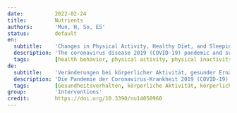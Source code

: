 ```yaml
---
date:          2022-02-24
title:         Nutrients
authors:       'Mun, H, So, ES'
status:        default
en:
  subtitle:    'Changes in Physical Activity, Healthy Diet, and Sleeping Time during the COVID-19 Pandemic in South Korea'
  description: 'The coronavirus disease 2019 (COVID-19) pandemic and subsequent social distancing orders may have changed health behaviors adversely. This study aims to examine changes in physical activity, diet, and sleep patterns during the pandemic in South Korea and to identify the factors influencing adverse changes in these behavioral indicators. Data from the Community Health Survey conducted in 2020 with a total of 229,269 adults were used, employing multivariate logistic regression and a classification and regression tree model. Participants reported decreased physical activity (49.6%), an increase in unhealthy diet (17.0%), and decreased sleep time (9.4%). Changes in adverse health behaviors were significantly related to being female, being in poor subjective health, not having hypertension or diabetes, engaging in other unhealthy behaviors, and complying with COVID-19 prevention guidelines. While those with adverse physical activity and unhealthy diet changes were younger and concerned about COVID-19 infection, the participants with adverse sleep changes were older, experienced economic stress (unemployed or recipients of basic living benefits), and had other unhealthy behaviors (obesity, severe stress, current smoking, and binge alcohol consumption). Public health efforts to intervene in these adverse health behaviors during the COVID-19 pandemic should target the variables shown to be significant in this study.'
  tags:        [health behavior, physical activity, physical inactivity, unhealthy diet, sleep time]
de:
  subtitle:    'Veränderungen bei körperlicher Aktivität, gesunder Ernährung und Schlafenszeit während der COVID-19-Pandemie in Südkorea'
  description: 'Die Pandemie der Coronavirus-Krankheit 2019 (COVID-19) und die anschließenden sozialen Distanzierungsmaßnahmen haben das Gesundheitsverhalten möglicherweise negativ verändert. Ziel dieser Studie ist es, Veränderungen in den Bereichen körperliche Aktivität, Ernährung und Schlafverhalten während der Pandemie in Südkorea zu untersuchen und die Faktoren zu identifizieren, die negative Veränderungen dieser Verhaltensindikatoren beeinflussen. Verwendet wurden Daten aus dem Community Health Survey, der 2020 mit insgesamt 229 269 Erwachsenen durchgeführt wurde, unter Verwendung einer multivariaten logistischen Regression und eines Klassifikations- und Regressionsbaummodells. Die Teilnehmer berichteten über eine verringerte körperliche Aktivität (49,6 %), eine Zunahme ungesunder Ernährung (17,0 %) und eine geringere Schlafdauer (9,4 %). Die Veränderungen im ungesunden Gesundheitsverhalten hingen signifikant damit zusammen, dass die Teilnehmer weiblich waren, sich in einem schlechten subjektiven Gesundheitszustand befanden, keinen Bluthochdruck oder Diabetes hatten, andere ungesunde Verhaltensweisen an den Tag legten und die COVID-19-Präventionsrichtlinien befolgten. Während die Teilnehmer mit ungünstiger körperlicher Aktivität und ungesunder Ernährung jünger waren und sich Sorgen um eine COVID-19-Infektion machten, waren die Teilnehmer mit ungünstigen Schlafgewohnheiten älter, hatten wirtschaftlichen Stress (arbeitslos oder Empfänger von Grundsicherung) und wiesen andere ungesunde Verhaltensweisen auf (Fettleibigkeit, starker Stress, aktuelles Rauchen und übermäßiger Alkoholkonsum). Die Bemühungen des öffentlichen Gesundheitswesens, während der COVID-19-Pandemie in diese gesundheitsschädlichen Verhaltensweisen einzugreifen, sollten auf die Variablen abzielen, die sich in dieser Studie als signifikant erwiesen haben.' 
  tags:        [Gesundheitsverhalten, körperliche Aktivität, körperliche Inaktivität, ungesunde Ernährung, Schlafdauer]
group:         'Interventions'
credit:        https://doi.org/10.3390/nu14050960
---
```

